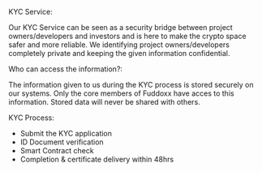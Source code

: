 KYC Service:

Our KYC Service can be seen as a security bridge between project owners/developers and investors and is here to make the crypto space safer and more reliable. We identifying project owners/developers completely private and keeping the given information confidential.

Who can access the information?:

The information given to us during the KYC process is stored securely on our systems. Only the core members of Fuddoxx have acces to this information. Stored data will never be shared with others.

KYC Process:

* Submit the KYC application
* ID Document verification
* Smart Contract check
* Completion & certificate delivery within 48hrs
